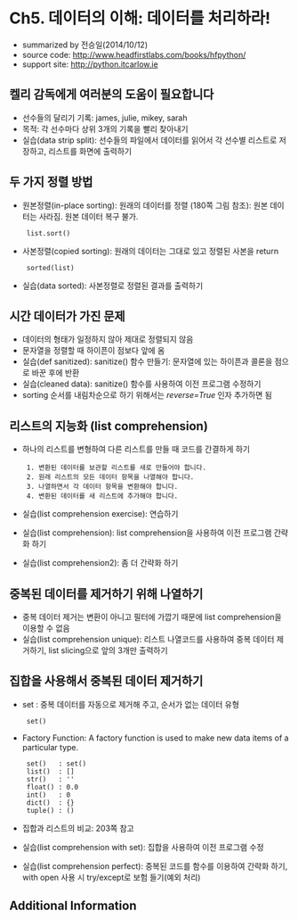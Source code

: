 # Ch5. 데이터의 이해: 데이터를 처리하라!
 - summarized by 전승일(2014/10/12)
 - source code: http://www.headfirstlabs.com/books/hfpython/
 - support site: http://python.itcarlow.ie

## 켈리 감독에게 여러분의 도움이 필요합니다
 - 선수들의 달리기 기록: james, julie, mikey, sarah
 - 목적: 각 선수마다 상위 3개의 기록을 빨리 찾아내기
 - 실습(data strip split): 선수들의 파일에서 데이터를 읽어서 각 선수별 리스트로 저장하고, 리스트를 화면에 출력하기 
 
## 두 가지 정렬 방법
 - 원본정렬(in-place sorting): 원래의 데이터를 정렬 (180쪽 그림 참조): 원본 데이터는 사라짐. 원본 데이터 복구 불가.
 
        list.sort()
        
 - 사본정렬(copied sorting): 원래의 데이터는 그대로 있고 정렬된 사본을 return
 
        sorted(list)
        
 - 실습(data sorted): 사본정렬로 정렬된 결과를 출력하기
 
## 시간 데이터가 가진 문제
 - 데이터의 형태가 일정하지 않아 제대로 정렬되지 않음
 - 문자열을 정렬할 때 하이픈이 점보다 앞에 옴
 - 실습(def sanitized): sanitize() 함수 만들기: 문자열에 있는 하이픈과 콜론을 점으로 바꾼 후에 반환
 - 실습(cleaned data): sanitize() 함수를 사용하여 이전 프로그램 수정하기
 - sorting 순서를 내림차순으로 하기 위해서는 _reverse=True_ 인자 추가하면 됨
 
## 리스트의 지능화 (list comprehension)
 - 하나의 리스트를 변형하여 다른 리스트를 만들 때 코드를 간결하게 하기
 
        1. 변환된 데이터를 보관할 리스트를 새로 만들어야 합니다.
        2. 원래 리스트의 모든 데이터 항목을 나열해야 합니다.
        3. 나열하면서 각 데이터 항목을 변환해야 합니다.
        4. 변환된 데이터를 새 리스트에 추가해야 합니다.
         
 - 실습(list comprehension exercise): 연습하기
 - 실습(list comprehension): list comprehension을 사용하여 이전 프로그램 간략화 하기
 - 실습(list comprehension2): 좀 더 간략화 하기
 
## 중복된 데이터를 제거하기 위해 나열하기
 - 중복 데이터 제거는 변환이 아니고 필터에 가깝기 때문에 list comprehension을 이용할 수 없음
 - 실습(list comprehension unique): 리스트 나열코드를 사용하여 중복 데이터 제거하기, list slicing으로 앞의 3개만 출력하기
 
## 집합을 사용해서 중복된 데이터 제거하기
 - set : 중복 데이터를 자동으로 제거해 주고, 순서가 없는 데이터 유형
 
        set()

 - Factory Function: A factory function is used to make new data items of a particular type.
 
        set()   : set()
        list()  : [] 
        str()   : ''
        float() : 0.0
        int()   : 0
        dict()  : {}
        tuple() : ()
        
 - 집합과 리스트의 비교: 203쪽 참고
 - 실습(list comprehension with set): 집합을 사용하여 이전 프로그램 수정
 - 실습(list comprehension perfect): 중복된 코드를 함수를 이용하여 간략화 하기, with open 사용 시 try/except로 보험 들기(예외 처리)

## Additional Information
